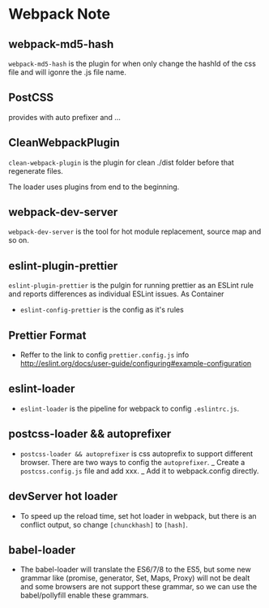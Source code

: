 # Webpack Note

## webpack-md5-hash

`webpack-md5-hash` is the plugin for when only change the hashId of the css file and will igonre the .js file name.

## PostCSS

provides with auto prefixer and ...

## CleanWebpackPlugin

`clean-webpack-plugin` is the plugin for clean ./dist folder before that regenerate files.

The loader uses plugins from end to the beginning.

## webpack-dev-server

`webpack-dev-server` is the tool for hot module replacement, source map and so on.

## eslint-plugin-prettier

`eslint-plugin-prettier` is the pulgin for running prettier as an ESLint rule and reports differences as individual ESLint issues. As Container

- `eslint-config-prettier` is the config as it's rules

## Prettier Format

- Reffer to the link to config `prettier.config.js` info http://eslint.org/docs/user-guide/configuring#example-configuration

## eslint-loader

- `eslint-loader` is the pipeline for webpack to config `.eslintrc.js`.

## postcss-loader && autoprefixer

- `postcss-loader && autoprefixer` is css autoprefix to support different browser. There are two ways to config the `autoprefixer`. _ Create a `postcss.config.js` file and add xxx. _ Add it to webpack.config directly.

## devServer hot loader

- To speed up the reload time, set hot loader in webpack, but there is an conflict output, so change `[chunckhash]` to `[hash]`.

## babel-loader

- The babel-loader will translate the ES6/7/8 to the ES5, but some new grammar like (promise, generator, Set, Maps, Proxy) will not be dealt and some browsers are not support these grammar, so we can use the babel/pollyfill enable these grammars.
